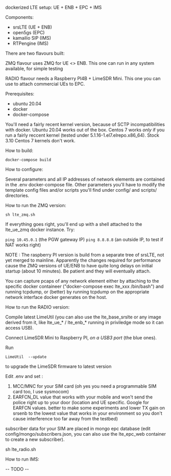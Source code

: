 

dockerized LTE setup: UE + ENB + EPC + IMS

 
Components:
 * srsLTE (UE + ENB)
 * open5gs (EPC)
 * kamailio SIP (IMS)
 * RTPengine (IMS)


There are two flavours built:


ZMQ flavour uses ZMQ for UE <> ENB. This one can run in any system
available, for simple testing


RADIO flavour needs a Raspberry PI4B + LimeSDR Mini. This one you can
use to attach commercial UEs to EPC.  



Prerequisites:
 * ubuntu 20.04
 * docker
 * docker-compose


You'll need a fairly recent kernel version, because of SCTP
incompatibilities with docker. Ubuntu 20.04 works out of the box.
Centos 7 works *only* if you run a fairly reccent kernel (tested under
5.1.16-1.el7.elrepo.x86_64). Stock 3.10 Centos 7 kernels don't work. 


How to build: 

```
docker-compose build
```

How to configure:

Several parameters and all IP addresses of network elements are contained in
the .env docker-compose file. Other parameters you'll have to modify the
template config files and/or scripts you'll find under config/ and scripts/
directories. 


How to run the ZMQ version: 

```
sh lte_zmq.sh
```

If everything goes right, you'll end up with a shell attached to the
lte_ue_zmq docker instance. Try: 

```ping 10.45.0.1``` (the PGW gateway IP) 
```ping 8.8.8.8``` (an outside IP, to test if NAT works right) 

NOTE : The raspberry PI version is build from a separate tree of srsLTE, not
yet merged to mainline. Apparently the changes required for performance
cause the ZMQ versions of UE/ENB to have quite long delays on initial
startup (about 10 minutes). Be patient and they will eventually attach.

You can capture pcaps of any network element either by attaching to the
specific docker containeer ("docker-compose exec lte_xxx /bin/bash") and
running tcpdump, or (better) by running tcpdump on the appropriate network
interface docker generates on the host.


How to run the RADIO version: 


Compile latest LimeUtil (you can also use the lte_base_srslte or any image
derived from it, like lte_ue_* / lte_enb_* running in priviledge mode so it
can access USB).

Connect LimeSDR Mini to Raspberry PI, *on a USB3 port* (the blue ones).

Run

```LimeUtil  --update```

to upgrade the LimeSDR firmware to latest version 

Edit .env and set : 

1) MCC/MNC for your SIM card (oh yes you need a programmable SIM card too, I use sysmocom) 
2) EARFCN_DL value that works with your mobile and won't send the police right up to your door
(location and UE specific. Google for EARFCN values. better to make some experiments and lower 
TX gain on srsenb to the lowest value that works in your environment so you don't cause 
interference too far away from the testbed)

subscriber data for your SIM are placed in mongo epc database (edit
config/mongo/subscribers.json, you can also use the lte_epc_web container to
create a new subscriber). 

sh lte_radio.sh

How to run IMS: 

-- TODO --